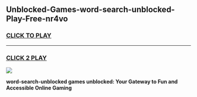 
## Unblocked-Games-word-search-unblocked-Play-Free-nr4vo
<h3>
<a href="https://premium76.site?title=word-search-unblocked&ref=12A">CLICK TO PLAY</a></h3>
<hr>

<h3>
<a href="https://premium76.site?title=word-search-unblocked&ref=12A">CLICK 2 PLAY</a>
  
</h3>

<a href="https://premium76.site?title=word-search-unblocked&ref=12A"><img src="https://clearcache.store/games.png"></a>


**word-search-unblocked games unblocked: Your Gateway to Fun and Accessible Online Gaming**

